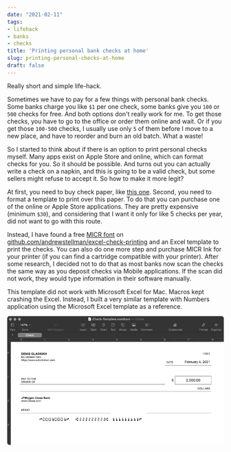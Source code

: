 ```yaml
---
date: "2021-02-11"
tags:
- lifehack
- banks
- checks
title: 'Printing personal bank checks at home'
slug: printing-personal-checks-at-home
draft: false
---
```


Really short and simple life-hack. 

Sometimes we have to pay for a few things with personal bank checks. Some
banks charge you like `$1` per one check, some banks give you `100` or `500` checks for free. And both options don't
really work for me. To get those checks, you have to go to the office or order them online and wait. Or if you get those
`100-500` checks, I usually use only `5` of them before I move to a new place, and have to reorder and burn an old batch.
What a waste!

So I started to think about if there is an option to print personal checks myself. 
Many apps exist on Apple Store and online, which can format checks for you. So it should be possible.
And turns out you can actually write a check on a napkin, and this is going to be a valid check, but some sellers might refuse to
accept it. So how to make it more legit? 
  
At first, you need to buy check paper, like 
[this one](https://www.amazon.com/gp/product/B00L3NC8A8/ref=as_li_tl?ie=UTF8&camp=1789&creative=9325&creativeASIN=B00L3NC8A8&linkCode=as2&tag=outcoldman-20&linkId=9d3d7c01e75b2e9ddc98d17f2a0a112d).
Second, you need to format a template to print over this paper. To do that you can purchase one of the online or
Apple Store applications. They are pretty expensive (minimum `$30`), and considering that I want it only for like
5 checks per year, did not want to go with this route. 

Instead, I have found a free [MICR font](https://en.wikipedia.org/wiki/Magnetic_ink_character_recognition) on
[github.com/andrewstellman/excel-check-printing](https://github.com/andrewstellman/excel-check-printing) 
and an Excel template to print the checks.
You can also do one more step and purchase MICR Ink for your printer
(if you can find a cartridge compatible with your printer). After some research, I decided not to do that as most banks 
now scan the checks the same way as you deposit checks via Mobile applications. 
If the scan did not work, they would type information in their software manually.

This template did not work with Microsoft Excel for Mac. Macros kept crashing the Excel. Instead, I built a very similar 
template with Numbers application using the Microsoft Excel template as a reference.

![Numbers](./numbers.png)
